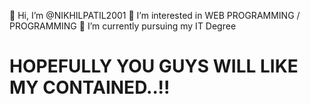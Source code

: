 👋 Hi, I’m @NIKHILPATIL2001
👀 I’m interested in  WEB PROGRAMMING / PROGRAMMING
🌱 I’m currently pursuing my IT Degree 
# HOPEFULLY YOU GUYS WILL LIKE MY CONTAINED..!!
